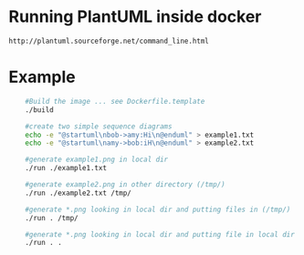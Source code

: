 Running PlantUML inside docker
===============================

`http://plantuml.sourceforge.net/command_line.html`


Example
========

```bash
    #Build the image ... see Dockerfile.template
    ./build

    #create two simple sequence diagrams
    echo -e "@startuml\nbob->amy:Hi\n@enduml" > example1.txt
    echo -e "@startuml\namy->bob:iH\n@enduml" > example2.txt

    #generate example1.png in local dir
    ./run ./example1.txt 

    #generate example2.png in other directory (/tmp/)
    ./run ./example2.txt /tmp/

    #generate *.png looking in local dir and putting files in (/tmp/)
    ./run . /tmp/

    #generate *.png looking in local dir and putting file in local dir
    ./run . .

```


